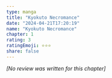 ```yaml
---
type: manga
title: "Kyokuto Necromance"
date: "2024-04-21T17:20:19"
name: "Kyokuto Necromance"
chapter: 1
rating: 3
ratingEmoji: ⭐️⭐️⭐️
share: false
---
```


*[No review was written for this chapter]*
